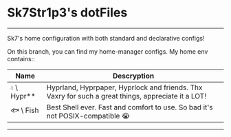 <div class="head">
    <h1>Sk7Str1p3's dotFiles</h1>
</div>
<hr/>
<div class="body">
<p1>Sk7's home configuration with both standard and declarative configs!</p1>

<p1>On this branch, you can find my home-manager configs. My home env contains::<p1/>

| Name | Descryption |
| ---- | ---- |
|💧 \ Hypr** | Hyprland, Hyprpaper, Hyprlock and friends. Thx Vaxry for such a great things, appreciate it a LOT! |
|🐟 \ Fish | Best Shell ever. Fast and comfort to use. So bad it's not POSIX-compatible :sob: |
</div>
<hr/>